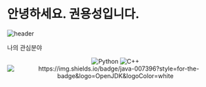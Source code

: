 # 안녕하세요. 권용성입니다.
![header](https://capsule-render.vercel.app/api?type=waving&color=timeGradient&text=YongSung's%20GitHub%20👋&animation=twinkling&fontSize=35&fontAlignY=40&fontAlign=70&height=250)

나의 관심분야
<div align="center">
<img alt="Python" src ="https://img.shields.io/badge/Python-3776AB.svg?&style=flat-square&logo=Python&logoColor=white"/>
<img alt="C++" src ="https://img.shields.io/badge/C++-00599C.svg?&style=flat-square&logo=Python&logoColor=white"/>
<img alt="https://img.shields.io/badge/java-007396?style=for-the-badge&logo=OpenJDK&logoColor=white">
</div>

